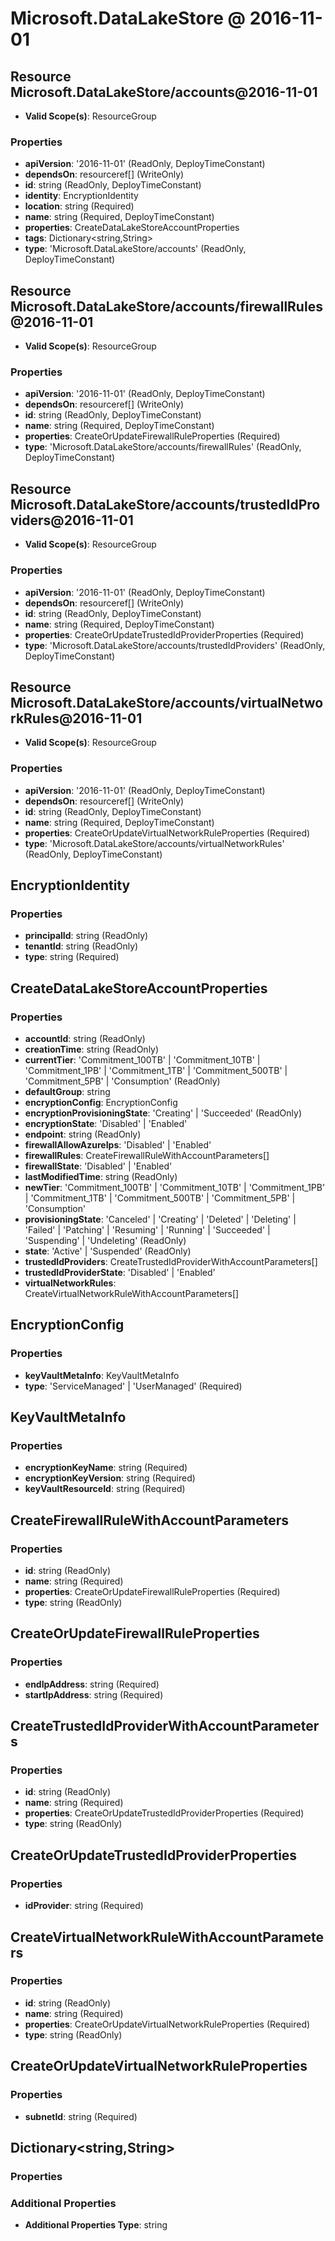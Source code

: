 # Microsoft.DataLakeStore @ 2016-11-01

## Resource Microsoft.DataLakeStore/accounts@2016-11-01
* **Valid Scope(s)**: ResourceGroup
### Properties
* **apiVersion**: '2016-11-01' (ReadOnly, DeployTimeConstant)
* **dependsOn**: resourceref[] (WriteOnly)
* **id**: string (ReadOnly, DeployTimeConstant)
* **identity**: EncryptionIdentity
* **location**: string (Required)
* **name**: string (Required, DeployTimeConstant)
* **properties**: CreateDataLakeStoreAccountProperties
* **tags**: Dictionary<string,String>
* **type**: 'Microsoft.DataLakeStore/accounts' (ReadOnly, DeployTimeConstant)

## Resource Microsoft.DataLakeStore/accounts/firewallRules@2016-11-01
* **Valid Scope(s)**: ResourceGroup
### Properties
* **apiVersion**: '2016-11-01' (ReadOnly, DeployTimeConstant)
* **dependsOn**: resourceref[] (WriteOnly)
* **id**: string (ReadOnly, DeployTimeConstant)
* **name**: string (Required, DeployTimeConstant)
* **properties**: CreateOrUpdateFirewallRuleProperties (Required)
* **type**: 'Microsoft.DataLakeStore/accounts/firewallRules' (ReadOnly, DeployTimeConstant)

## Resource Microsoft.DataLakeStore/accounts/trustedIdProviders@2016-11-01
* **Valid Scope(s)**: ResourceGroup
### Properties
* **apiVersion**: '2016-11-01' (ReadOnly, DeployTimeConstant)
* **dependsOn**: resourceref[] (WriteOnly)
* **id**: string (ReadOnly, DeployTimeConstant)
* **name**: string (Required, DeployTimeConstant)
* **properties**: CreateOrUpdateTrustedIdProviderProperties (Required)
* **type**: 'Microsoft.DataLakeStore/accounts/trustedIdProviders' (ReadOnly, DeployTimeConstant)

## Resource Microsoft.DataLakeStore/accounts/virtualNetworkRules@2016-11-01
* **Valid Scope(s)**: ResourceGroup
### Properties
* **apiVersion**: '2016-11-01' (ReadOnly, DeployTimeConstant)
* **dependsOn**: resourceref[] (WriteOnly)
* **id**: string (ReadOnly, DeployTimeConstant)
* **name**: string (Required, DeployTimeConstant)
* **properties**: CreateOrUpdateVirtualNetworkRuleProperties (Required)
* **type**: 'Microsoft.DataLakeStore/accounts/virtualNetworkRules' (ReadOnly, DeployTimeConstant)

## EncryptionIdentity
### Properties
* **principalId**: string (ReadOnly)
* **tenantId**: string (ReadOnly)
* **type**: string (Required)

## CreateDataLakeStoreAccountProperties
### Properties
* **accountId**: string (ReadOnly)
* **creationTime**: string (ReadOnly)
* **currentTier**: 'Commitment_100TB' | 'Commitment_10TB' | 'Commitment_1PB' | 'Commitment_1TB' | 'Commitment_500TB' | 'Commitment_5PB' | 'Consumption' (ReadOnly)
* **defaultGroup**: string
* **encryptionConfig**: EncryptionConfig
* **encryptionProvisioningState**: 'Creating' | 'Succeeded' (ReadOnly)
* **encryptionState**: 'Disabled' | 'Enabled'
* **endpoint**: string (ReadOnly)
* **firewallAllowAzureIps**: 'Disabled' | 'Enabled'
* **firewallRules**: CreateFirewallRuleWithAccountParameters[]
* **firewallState**: 'Disabled' | 'Enabled'
* **lastModifiedTime**: string (ReadOnly)
* **newTier**: 'Commitment_100TB' | 'Commitment_10TB' | 'Commitment_1PB' | 'Commitment_1TB' | 'Commitment_500TB' | 'Commitment_5PB' | 'Consumption'
* **provisioningState**: 'Canceled' | 'Creating' | 'Deleted' | 'Deleting' | 'Failed' | 'Patching' | 'Resuming' | 'Running' | 'Succeeded' | 'Suspending' | 'Undeleting' (ReadOnly)
* **state**: 'Active' | 'Suspended' (ReadOnly)
* **trustedIdProviders**: CreateTrustedIdProviderWithAccountParameters[]
* **trustedIdProviderState**: 'Disabled' | 'Enabled'
* **virtualNetworkRules**: CreateVirtualNetworkRuleWithAccountParameters[]

## EncryptionConfig
### Properties
* **keyVaultMetaInfo**: KeyVaultMetaInfo
* **type**: 'ServiceManaged' | 'UserManaged' (Required)

## KeyVaultMetaInfo
### Properties
* **encryptionKeyName**: string (Required)
* **encryptionKeyVersion**: string (Required)
* **keyVaultResourceId**: string (Required)

## CreateFirewallRuleWithAccountParameters
### Properties
* **id**: string (ReadOnly)
* **name**: string (Required)
* **properties**: CreateOrUpdateFirewallRuleProperties (Required)
* **type**: string (ReadOnly)

## CreateOrUpdateFirewallRuleProperties
### Properties
* **endIpAddress**: string (Required)
* **startIpAddress**: string (Required)

## CreateTrustedIdProviderWithAccountParameters
### Properties
* **id**: string (ReadOnly)
* **name**: string (Required)
* **properties**: CreateOrUpdateTrustedIdProviderProperties (Required)
* **type**: string (ReadOnly)

## CreateOrUpdateTrustedIdProviderProperties
### Properties
* **idProvider**: string (Required)

## CreateVirtualNetworkRuleWithAccountParameters
### Properties
* **id**: string (ReadOnly)
* **name**: string (Required)
* **properties**: CreateOrUpdateVirtualNetworkRuleProperties (Required)
* **type**: string (ReadOnly)

## CreateOrUpdateVirtualNetworkRuleProperties
### Properties
* **subnetId**: string (Required)

## Dictionary<string,String>
### Properties
### Additional Properties
* **Additional Properties Type**: string

